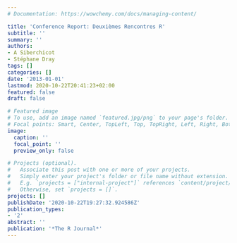 ```yaml
---
# Documentation: https://wowchemy.com/docs/managing-content/

title: 'Conference Report: Deuxièmes Rencontres R'
subtitle: ''
summary: ''
authors:
- A Siberchicot
- Stéphane Dray
tags: []
categories: []
date: '2013-01-01'
lastmod: 2020-10-22T20:41:23+02:00
featured: false
draft: false

# Featured image
# To use, add an image named `featured.jpg/png` to your page's folder.
# Focal points: Smart, Center, TopLeft, Top, TopRight, Left, Right, BottomLeft, Bottom, BottomRight.
image:
  caption: ''
  focal_point: ''
  preview_only: false

# Projects (optional).
#   Associate this post with one or more of your projects.
#   Simply enter your project's folder or file name without extension.
#   E.g. `projects = ["internal-project"]` references `content/project/deep-learning/index.md`.
#   Otherwise, set `projects = []`.
projects: []
publishDate: '2020-10-22T19:27:32.924586Z'
publication_types:
- '2'
abstract: ''
publication: '*The R Journal*'
---
```

